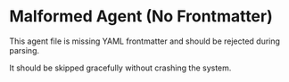 # Malformed Agent (No Frontmatter)

This agent file is missing YAML frontmatter and should be rejected during parsing.

It should be skipped gracefully without crashing the system.
